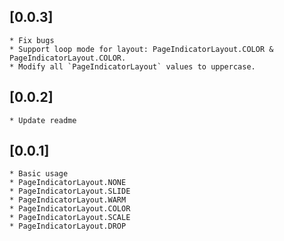 ## [0.0.3]
    * Fix bugs
    * Support loop mode for layout: PageIndicatorLayout.COLOR & PageIndicatorLayout.COLOR.
    * Modify all `PageIndicatorLayout` values to uppercase.

## [0.0.2]
    * Update readme 

## [0.0.1] 
    * Basic usage
    * PageIndicatorLayout.NONE
    * PageIndicatorLayout.SLIDE
    * PageIndicatorLayout.WARM
    * PageIndicatorLayout.COLOR
    * PageIndicatorLayout.SCALE
    * PageIndicatorLayout.DROP
    
